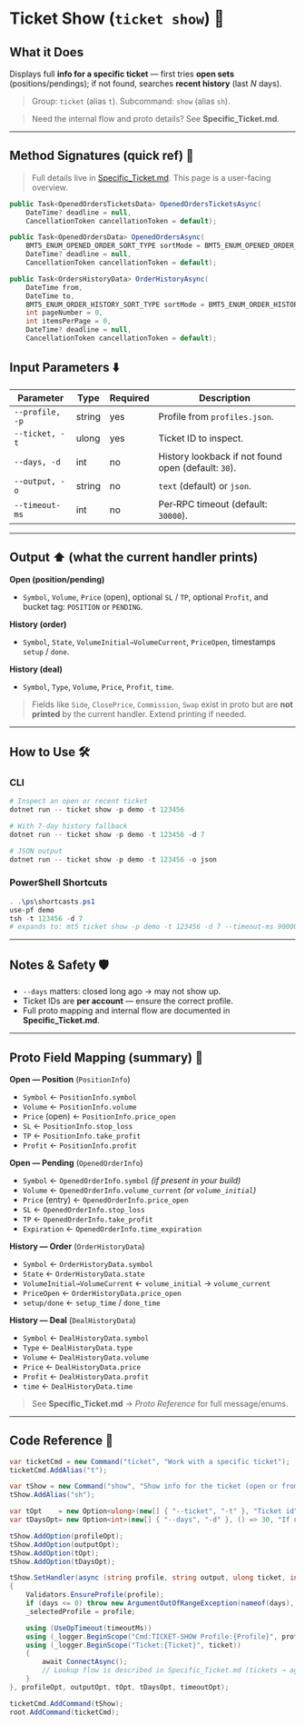 # Ticket Show (`ticket show`) 🎫

## What it Does

Displays full **info for a specific ticket** — first tries **open sets** (positions/pendings); if not found, searches **recent history** (last *N* days).

> Group: `ticket` (alias `t`). Subcommand: `show` (alias `sh`).

> Need the internal flow and proto details? See **Specific\_Ticket.md**.

---
## Method Signatures (quick ref) 🧩

> Full details live in [Specific_Ticket.md](./Specific_Ticket.md). This page is a user-facing overview.

```csharp
public Task<OpenedOrdersTicketsData> OpenedOrdersTicketsAsync(
    DateTime? deadline = null,
    CancellationToken cancellationToken = default);

public Task<OpenedOrdersData> OpenedOrdersAsync(
    BMT5_ENUM_OPENED_ORDER_SORT_TYPE sortMode = BMT5_ENUM_OPENED_ORDER_SORT_TYPE.Bmt5OpenedOrderSortByOpenTimeAsc,
    DateTime? deadline = null,
    CancellationToken cancellationToken = default);

public Task<OrdersHistoryData> OrderHistoryAsync(
    DateTime from,
    DateTime to,
    BMT5_ENUM_ORDER_HISTORY_SORT_TYPE sortMode = BMT5_ENUM_ORDER_HISTORY_SORT_TYPE.Bmt5SortByCloseTimeAsc,
    int pageNumber = 0,
    int itemsPerPage = 0,
    DateTime? deadline = null,
    CancellationToken cancellationToken = default);
```

## Input Parameters ⬇️

| Parameter       | Type   | Required | Description                                         |
| --------------- | ------ | -------- | --------------------------------------------------- |
| `--profile, -p` | string | yes      | Profile from `profiles.json`.                       |
| `--ticket, -t`  | ulong  | yes      | Ticket ID to inspect.                               |
| `--days, -d`    | int    | no       | History lookback if not found open (default: `30`). |
| `--output, -o`  | string | no       | `text` (default) or `json`.                         |
| `--timeout-ms`  | int    | no       | Per‑RPC timeout (default: `30000`).                 |

---

## Output ⬆️ (what the current handler prints)

**Open (position/pending)**

* `Symbol`, `Volume`, `Price` (open), optional `SL` / `TP`, optional `Profit`, and bucket tag: `POSITION` or `PENDING`.

**History (order)**

* `Symbol`, `State`, `VolumeInitial→VolumeCurrent`, `PriceOpen`, timestamps `setup` / `done`.

**History (deal)**

* `Symbol`, `Type`, `Volume`, `Price`, `Profit`, `time`.

> Fields like `Side`, `ClosePrice`, `Commission`, `Swap` exist in proto but are **not printed** by the current handler. Extend printing if needed.

---

## How to Use 🛠️

### CLI

```powershell
# Inspect an open or recent ticket
dotnet run -- ticket show -p demo -t 123456

# With 7‑day history fallback
dotnet run -- ticket show -p demo -t 123456 -d 7

# JSON output
dotnet run -- ticket show -p demo -t 123456 -o json
```

### PowerShell Shortcuts

```powershell
. .\ps\shortcasts.ps1
use-pf demo
tsh -t 123456 -d 7
# expands to: mt5 ticket show -p demo -t 123456 -d 7 --timeout-ms 90000
```

---

## Notes & Safety 🛡️

* `--days` matters: closed long ago → may not show up.
* Ticket IDs are **per account** — ensure the correct profile.
* Full proto mapping and internal flow are documented in **Specific\_Ticket.md**.

---

## Proto Field Mapping (summary) 🧬

**Open — Position** (`PositionInfo`)

* `Symbol` ← `PositionInfo.symbol`
* `Volume` ← `PositionInfo.volume`
* `Price` (open) ← `PositionInfo.price_open`
* `SL` ← `PositionInfo.stop_loss`
* `TP` ← `PositionInfo.take_profit`
* `Profit` ← `PositionInfo.profit`

**Open — Pending** (`OpenedOrderInfo`)

* `Symbol` ← `OpenedOrderInfo.symbol` *(if present in your build)*
* `Volume` ← `OpenedOrderInfo.volume_current` *(or `volume_initial`)*
* `Price` (entry) ← `OpenedOrderInfo.price_open`
* `SL` ← `OpenedOrderInfo.stop_loss`
* `TP` ← `OpenedOrderInfo.take_profit`
* `Expiration` ← `OpenedOrderInfo.time_expiration`

**History — Order** (`OrderHistoryData`)

* `Symbol` ← `OrderHistoryData.symbol`
* `State` ← `OrderHistoryData.state`
* `VolumeInitial→VolumeCurrent` ← `volume_initial` → `volume_current`
* `PriceOpen` ← `OrderHistoryData.price_open`
* `setup/done` ← `setup_time` / `done_time`

**History — Deal** (`DealHistoryData`)

* `Symbol` ← `DealHistoryData.symbol`
* `Type` ← `DealHistoryData.type`
* `Volume` ← `DealHistoryData.volume`
* `Price` ← `DealHistoryData.price`
* `Profit` ← `DealHistoryData.profit`
* `time` ← `DealHistoryData.time`

> See **Specific\_Ticket.md** → *Proto Reference* for full message/enums.

---

## Code Reference 🧩

```csharp
var ticketCmd = new Command("ticket", "Work with a specific ticket");
ticketCmd.AddAlias("t");

var tShow = new Command("show", "Show info for the ticket (open or from recent history)");
tShow.AddAlias("sh");

var tOpt    = new Option<ulong>(new[] { "--ticket", "-t" }, "Ticket id") { IsRequired = true };
var tDaysOpt= new Option<int>(new[] { "--days", "-d" }, () => 30, "If not open, search in last N days history");

tShow.AddOption(profileOpt);
tShow.AddOption(outputOpt);
tShow.AddOption(tOpt);
tShow.AddOption(tDaysOpt);

tShow.SetHandler(async (string profile, string output, ulong ticket, int days, int timeoutMs) =>
{
    Validators.EnsureProfile(profile);
    if (days <= 0) throw new ArgumentOutOfRangeException(nameof(days), "Days must be > 0.");
    _selectedProfile = profile;

    using (UseOpTimeout(timeoutMs))
    using (_logger.BeginScope("Cmd:TICKET-SHOW Profile:{Profile}", profile))
    using (_logger.BeginScope("Ticket:{Ticket}", ticket))
    {
        await ConnectAsync();
        // Lookup flow is described in Specific_Ticket.md (tickets → aggregate → history)
    }
}, profileOpt, outputOpt, tOpt, tDaysOpt, timeoutOpt);

ticketCmd.AddCommand(tShow);
root.AddCommand(ticketCmd);
```
